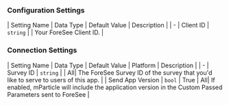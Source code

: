 

### Configuration Settings

| Setting Name |  Data Type    | Default Value  | Description |
| -
| Client ID | `string` | <unset> | Your ForeSee Client ID. |


### Connection Settings

| Setting Name |  Data Type    | Default Value | Platform | Description |
| -
| Survey ID | `string` | <unset> | All| The ForeSee Survey ID of the survey that you'd like to serve to users of this app. |
| Send App Version | `bool` | True | All| If enabled, mParticle will include the application version in the Custom Passed Parameters sent to ForeSee |
